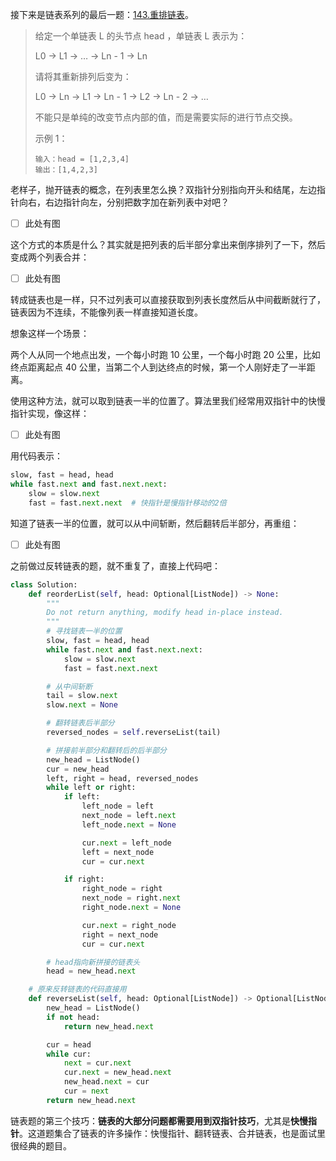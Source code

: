 接下来是链表系列的最后一题：[143.重排链表](https://leetcode.cn/problems/reorder-list/)。

> 给定一个单链表 L 的头节点 head ，单链表 L 表示为：
>
> L0 → L1 → … → Ln - 1 → Ln
>
> 请将其重新排列后变为：
>
> L0 → Ln → L1 → Ln - 1 → L2 → Ln - 2 → …
>
> 不能只是单纯的改变节点内部的值，而是需要实际的进行节点交换。
>
> 示例 1：
>
> ```
> 输入：head = [1,2,3,4]
> 输出：[1,4,2,3]
> ```

老样子，抛开链表的概念，在列表里怎么换？双指针分别指向开头和结尾，左边指针向右，右边指针向左，分别把数字加在新列表中对吧？

- [ ] 此处有图

这个方式的本质是什么？其实就是把列表的后半部分拿出来倒序排列了一下，然后变成两个列表合并：

- [ ] 此处有图

转成链表也是一样，只不过列表可以直接获取到列表长度然后从中间截断就行了，链表因为不连续，不能像列表一样直接知道长度。

想象这样一个场景：

两个人从同一个地点出发，一个每小时跑 10 公里，一个每小时跑 20 公里，比如终点距离起点 40 公里，当第二个人到达终点的时候，第一个人刚好走了一半距离。

使用这种方法，就可以取到链表一半的位置了。算法里我们经常用双指针中的快慢指针实现，像这样：

- [ ] 此处有图

用代码表示：

```python
slow, fast = head, head
while fast.next and fast.next.next:
    slow = slow.next
    fast = fast.next.next  # 快指针是慢指针移动的2倍
```

知道了链表一半的位置，就可以从中间斩断，然后翻转后半部分，再重组：

- [ ] 此处有图

之前做过反转链表的题，就不重复了，直接上代码吧：

```python
class Solution:
    def reorderList(self, head: Optional[ListNode]) -> None:
        """
        Do not return anything, modify head in-place instead.
        """
        # 寻找链表一半的位置
        slow, fast = head, head
        while fast.next and fast.next.next:
            slow = slow.next
            fast = fast.next.next

        # 从中间斩断
        tail = slow.next
        slow.next = None

        # 翻转链表后半部分
        reversed_nodes = self.reverseList(tail)

        # 拼接前半部分和翻转后的后半部分
        new_head = ListNode()
        cur = new_head
        left, right = head, reversed_nodes
        while left or right:
            if left:
                left_node = left
                next_node = left.next
                left_node.next = None

                cur.next = left_node
                left = next_node
                cur = cur.next

            if right:
                right_node = right
                next_node = right.next
                right_node.next = None

                cur.next = right_node
                right = next_node
                cur = cur.next

        # head指向新拼接的链表头
        head = new_head.next

    # 原来反转链表的代码直接用
    def reverseList(self, head: Optional[ListNode]) -> Optional[ListNode]:
        new_head = ListNode()
        if not head:
            return new_head.next

        cur = head
        while cur:
            next = cur.next
            cur.next = new_head.next
            new_head.next = cur
            cur = next
        return new_head.next
```

链表题的第三个技巧：**链表的大部分问题都需要用到双指针技巧**，尤其是**快慢指针**。这道题集合了链表的许多操作：快慢指针、翻转链表、合并链表，也是面试里很经典的题目。
